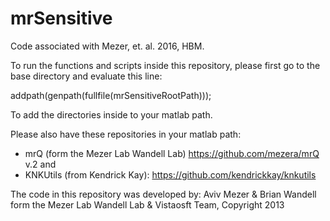 # mrSensitive
Code associated with  Mezer, et. al. 2016, HBM.

To run the functions and scripts inside this repository, please first go to the base directory and evaluate this line:

addpath(genpath(fullfile(mrSensitiveRootPath)));

To add the directories inside to your matlab path.

Please also have these repositories in your matlab path:
- mrQ (form the Mezer Lab Wandell Lab)
      https://github.com/mezera/mrQ v.2
and 
- KNKUtils (from Kendrick Kay):
     https://github.com/kendrickkay/knkutils

The code in this repository was developed by:
Aviv Mezer & Brian Wandell form the Mezer Lab Wandell Lab & Vistaosft Team, Copyright 2013